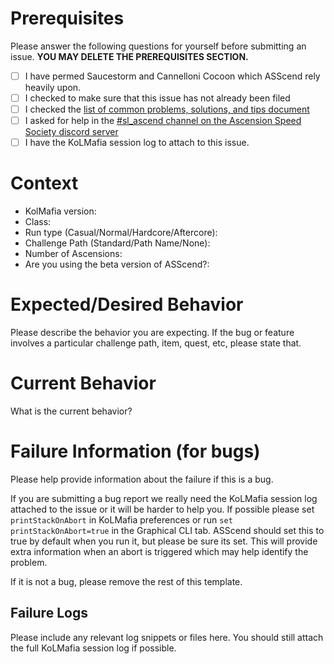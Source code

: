 # Prerequisites

Please answer the following questions for yourself before submitting an issue. **YOU MAY DELETE THE PREREQUISITES SECTION.**

- [ ] I have permed Saucestorm and Cannelloni Cocoon which ASScend rely heavily upon.
- [ ] I checked to make sure that this issue has not already been filed
- [ ] I checked the [list of common problems, solutions, and tips document](https://docs.google.com/document/d/1AfyKDHSDl-fogGSeNXTwbC6A06BG-gTkXUAdUta9_Ns)
- [ ] I asked for help in the [#sl\_ascend channel on the Ascension Speed Society discord server](https://discord.gg/96xZxv3)
- [ ] I have the KoLMafia session log to attach to this issue.

# Context

* KolMafia version:
* Class:
* Run type (Casual/Normal/Hardcore/Aftercore):
* Challenge Path (Standard/Path Name/None):
* Number of Ascensions:
* Are you using the beta version of ASScend?:

# Expected/Desired Behavior

Please describe the behavior you are expecting. If the bug or feature involves a particular challenge path, item, quest, etc, please state that.

# Current Behavior

What is the current behavior?

# Failure Information (for bugs)

Please help provide information about the failure if this is a bug.

If you are submitting a bug report we really need the KoLMafia session log attached to the issue or it will be harder to help you. If possible please set `printStackOnAbort` in KoLMafia preferences or run `set printStackOnAbort=true` in the Graphical CLI tab. ASScend should set this to true by default when you run it, but please be sure its set. This will provide extra information when an abort is triggered which may help identify the problem.

If it is not a bug, please remove the rest of this template.

## Failure Logs

Please include any relevant log snippets or files here. You should still attach the full KoLMafia session log if possible.
